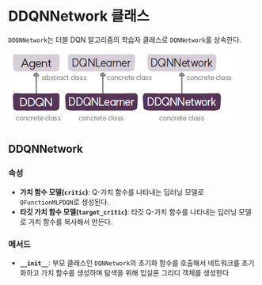 # DDQNNetwork 클래스
`DDQNNetwork`는 더블 DQN 알고리즘의 학습자 클래스로 `DQNNetwork`를 상속한다.

![더블 DQN 알고리즘의 에이전트, 학습자, 네트워크 클래스](img/class_diagram.png)


## DDQNNetwork

### 속성
* **가치 함수 모델(`critic`)**: Q-가치 함수를 나타내는 딥러닝 모델로 `QFunctionMLPDQN`로 생성된다.
* **타깃 가치 함수 모델(`target_critic`)**: 타깃 Q-가치 함수를 나타내는 딥러닝 모델로 가치 함수를 복사해서 만든다.
 
### 메서드
* **`__init__`**: 부모 클래스인 `DQNNetwork`의 초기화 함수를 호출해서 네트워크를 초기화하고 가치 함수를 생성하며 탐색을 위해 입실론 그리디 객체를 생성한다
